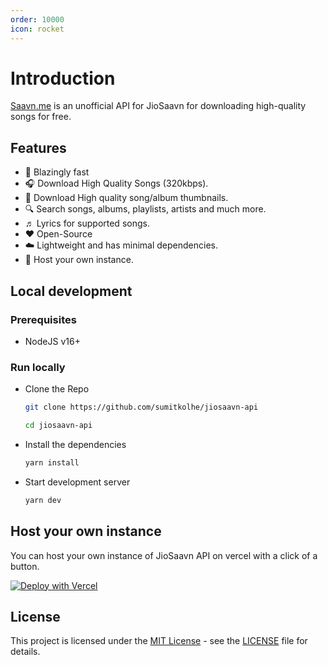 ```yaml
---
order: 10000
icon: rocket
---
```


# Introduction

[Saavn.me](https://saavn.me) is an unofficial API for JioSaavn for downloading high-quality songs for free.

## Features

- 🚀 Blazingly fast
- 🎧 Download High Quality Songs (320kbps).
- 🌄 Download High quality song/album thumbnails.
- 🔍 Search songs, albums, playlists, artists and much more.
- ♬ Lyrics for supported songs.
- ❤️ Open-Source
- ☁️ Lightweight and has minimal dependencies.
- 🌈 Host your own instance.

## Local development

### Prerequisites

- NodeJS v16+

### Run locally

- Clone the Repo

  ```sh
  git clone https://github.com/sumitkolhe/jiosaavn-api

  cd jiosaavn-api
  ```

- Install the dependencies

  ```sh
  yarn install
  ```

- Start development server

  ```sh
  yarn dev
  ```


## Host your own instance
You can host your own instance of JioSaavn API on vercel with a click of a button. 

[![Deploy with Vercel](https://vercel.com/button)](https://vercel.com/new/clone?repository-url=https://github.com/sumitkolhe/jiosaavn-api)
## License

This project is licensed under the [MIT License](https://opensource.org/licenses/MIT) - see the [LICENSE](https://github.com/sumitkolhe/jiosaavn-api/blob/main/LICENSE) file for details.
